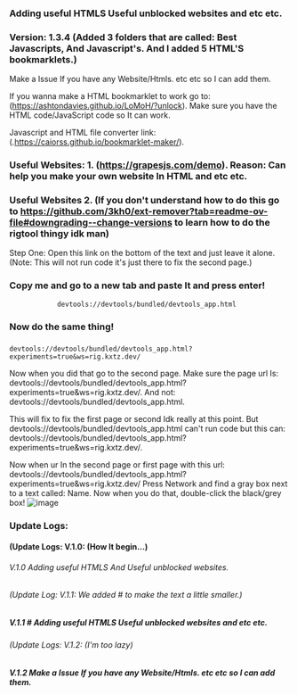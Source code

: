 ### Adding useful HTMLS Useful unblocked websites and etc etc.

### Version: 1.3.4 (Added 3 folders that are called: Best Javascripts, And Javascript's. And I added 5 HTML'S bookmarklets.) 

Make a Issue If you have any Website/Htmls. etc etc so I can add them.

If you wanna make a HTML bookmarklet to work go to: (https://ashtondavies.github.io/LoMoH/?unlock). Make sure you have the HTML code/JavaScript code so It can work.

Javascript and HTML file converter link: (.https://caiorss.github.io/bookmarklet-maker/). 



### Useful Websites: 1. (https://grapesjs.com/demo). Reason: Can help you make your own website In HTML and etc etc.

### Useful Websites  2. (If you don't understand how to do this go to https://github.com/3kh0/ext-remover?tab=readme-ov-file#downgrading--change-versions to learn how to do the rigtool thingy idk man)

Step One:
Open this link on the bottom of the text and just leave it alone. (Note: This will not run code it's just there to fix the second page.)                      
  
### Copy me and go to a new tab and paste It and press enter!                                                                                  
                                    
                devtools://devtools/bundled/devtools_app.html


### Now do the same thing!

###   

    devtools://devtools/bundled/devtools_app.html?experiments=true&ws=rig.kxtz.dev/             
  
Now when you did that go to the second page. Make sure the page url Is: devtools://devtools/bundled/devtools_app.html?experiments=true&ws=rig.kxtz.dev/. And not: devtools://devtools/bundled/devtools_app.html.


This will fix to fix the first page or second Idk really at this point. But devtools://devtools/bundled/devtools_app.html can't run code but this can: devtools://devtools/bundled/devtools_app.html?experiments=true&ws=rig.kxtz.dev/.


Now when ur In the second page or first page with this url: devtools://devtools/bundled/devtools_app.html?experiments=true&ws=rig.kxtz.dev/ Press Network and find a gray box next to a text called: Name. Now when you do that, double-click the black/grey box! ![image](https://github.com/user-attachments/assets/b6c7c6bd-1232-458e-80ad-e20666f1f026)




### Update Logs:

#### (Update Logs: V.1.0: (How It begin...)
###### V.1.0 Adding useful HTMLS And Useful unblocked websites. 

###### (Update Log: V.1.1: We added # to make the text a little smaller.)
##### V.1.1 # Adding useful HTMLS Useful unblocked websites and etc etc.

###### (Update Logs: V.1.2: (I'm too lazy)
##### V.1.2 Make a Issue If you have any Website/Htmls. etc etc so I can add them. 
